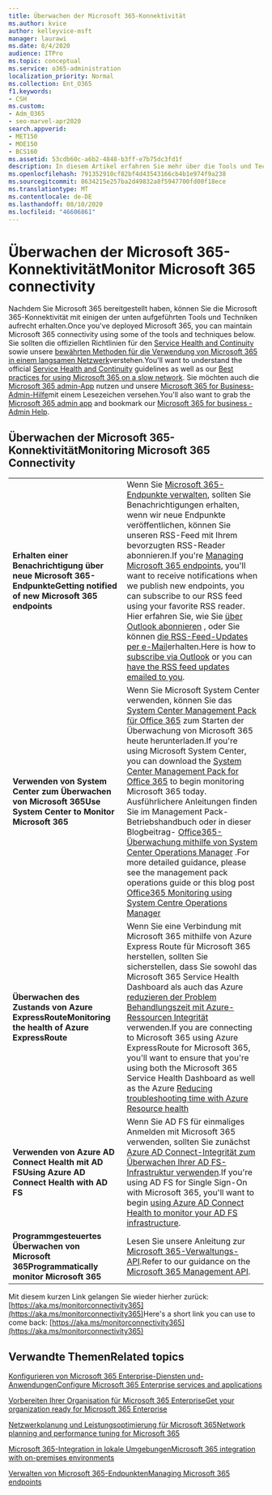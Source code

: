 ```yaml
---
title: Überwachen der Microsoft 365-Konnektivität
ms.author: kvice
author: kelleyvice-msft
manager: laurawi
ms.date: 8/4/2020
audience: ITPro
ms.topic: conceptual
ms.service: o365-administration
localization_priority: Normal
ms.collection: Ent_O365
f1.keywords:
- CSH
ms.custom:
- Adm_O365
- seo-marvel-apr2020
search.appverid:
- MET150
- MOE150
- BCS160
ms.assetid: 53cdb60c-a6b2-4848-b3ff-e7b75dc3fd1f
description: In diesem Artikel erfahren Sie mehr über die Tools und Techniken, mit denen Sie die Microsoft 365-Konnektivität überwachen und verwalten können.
ms.openlocfilehash: 791352910cf82bf4d43543166cb4b1e974f9a238
ms.sourcegitcommit: 8634215e257ba2d49832a8f5947700fd00f18ece
ms.translationtype: MT
ms.contentlocale: de-DE
ms.lasthandoff: 08/10/2020
ms.locfileid: "46606861"
---
```

# <a name="monitor-microsoft-365-connectivity"></a><span data-ttu-id="c24b1-103">Überwachen der Microsoft 365-Konnektivität</span><span class="sxs-lookup"><span data-stu-id="c24b1-103">Monitor Microsoft 365 connectivity</span></span>

<span data-ttu-id="c24b1-104">Nachdem Sie Microsoft 365 bereitgestellt haben, können Sie die Microsoft 365-Konnektivität mit einigen der unten aufgeführten Tools und Techniken aufrecht erhalten.</span><span class="sxs-lookup"><span data-stu-id="c24b1-104">Once you've deployed Microsoft 365, you can maintain Microsoft 365 connectivity using some of the tools and techniques below.</span></span> <span data-ttu-id="c24b1-105">Sie sollten die offiziellen Richtlinien für den [Service Health and Continuity](https://docs.microsoft.com/office365/servicedescriptions/office-365-platform-service-description/service-health-and-continuity) sowie unsere [bewährten Methoden für die Verwendung von Microsoft 365 in einem langsamen Netzwerk](https://support.office.com/article/fd16c8d2-4799-4c39-8fd7-045f06640166)verstehen.</span><span class="sxs-lookup"><span data-stu-id="c24b1-105">You'll want to understand the official [Service Health and Continuity](https://docs.microsoft.com/office365/servicedescriptions/office-365-platform-service-description/service-health-and-continuity) guidelines as well as our [Best practices for using Microsoft 365 on a slow network](https://support.office.com/article/fd16c8d2-4799-4c39-8fd7-045f06640166).</span></span> <span data-ttu-id="c24b1-106">Sie möchten auch die [Microsoft 365 admin-App](https://blogs.office.com/2015/03/13/administer-on-the-go-with-the-updated-office-365-admin-app/) nutzen und unsere [Microsoft 365 for Business-Admin-Hilfe](https://support.office.com/article/17d3ff3f-3601-466e-b5a1-482b31cfb791)mit einem Lesezeichen versehen.</span><span class="sxs-lookup"><span data-stu-id="c24b1-106">You'll also want to grab the [Microsoft 365 admin app](https://blogs.office.com/2015/03/13/administer-on-the-go-with-the-updated-office-365-admin-app/) and bookmark our [Microsoft 365 for business - Admin Help](https://support.office.com/article/17d3ff3f-3601-466e-b5a1-482b31cfb791).</span></span>
  
## <a name="monitoring-microsoft-365-connectivity"></a><span data-ttu-id="c24b1-107">Überwachen der Microsoft 365-Konnektivität</span><span class="sxs-lookup"><span data-stu-id="c24b1-107">Monitoring Microsoft 365 Connectivity</span></span>

|||
|:-----|:-----|
|<span data-ttu-id="c24b1-108">**Erhalten einer Benachrichtigung über neue Microsoft 365-Endpunkte**</span><span class="sxs-lookup"><span data-stu-id="c24b1-108">**Getting notified of new Microsoft 365 endpoints**</span></span> <br/> |<span data-ttu-id="c24b1-109">Wenn Sie [Microsoft 365-Endpunkte verwalten](https://support.office.com/article/99cab9d4-ef59-4207-9f2b-3728eb46bf9a), sollten Sie Benachrichtigungen erhalten, wenn wir neue Endpunkte veröffentlichen, können Sie unseren RSS-Feed mit Ihrem bevorzugten RSS-Reader abonnieren.</span><span class="sxs-lookup"><span data-stu-id="c24b1-109">If you're [Managing Microsoft 365 endpoints](https://support.office.com/article/99cab9d4-ef59-4207-9f2b-3728eb46bf9a), you'll want to receive notifications when we publish new endpoints, you can subscribe to our RSS feed using your favorite RSS reader.</span></span> <span data-ttu-id="c24b1-110">Hier erfahren Sie, wie Sie [über Outlook abonnieren](https://go.microsoft.com/fwlink/p/?LinkId=532416) , oder Sie können [die RSS-Feed-Updates per e-Mail](https://go.microsoft.com/fwlink/p/?LinkId=532417)erhalten.</span><span class="sxs-lookup"><span data-stu-id="c24b1-110">Here is how to [subscribe via Outlook](https://go.microsoft.com/fwlink/p/?LinkId=532416) or you can [have the RSS feed updates emailed to you](https://go.microsoft.com/fwlink/p/?LinkId=532417).</span></span>  <br/> |
|<span data-ttu-id="c24b1-111">**Verwenden von System Center zum Überwachen von Microsoft 365**</span><span class="sxs-lookup"><span data-stu-id="c24b1-111">**Use System Center to Monitor Microsoft 365**</span></span> <br/> |<span data-ttu-id="c24b1-112">Wenn Sie Microsoft System Center verwenden, können Sie das [System Center Management Pack für Office 365](https://www.microsoft.com/download/details.aspx?id=43708) zum Starten der Überwachung von Microsoft 365 heute herunterladen.</span><span class="sxs-lookup"><span data-stu-id="c24b1-112">If you're using Microsoft System Center, you can download the [System Center Management Pack for Office 365](https://www.microsoft.com/download/details.aspx?id=43708) to begin monitoring Microsoft 365 today.</span></span> <span data-ttu-id="c24b1-113">Ausführlichere Anleitungen finden Sie im Management Pack-Betriebshandbuch oder in dieser Blogbeitrag- [Office365-Überwachung mithilfe von System Center Operations Manager](https://blogs.msdn.com/b/mvpawardprogram/archive/2015/07/08/office365-monitoring-using-system-centre-operations-manager.aspx) .</span><span class="sxs-lookup"><span data-stu-id="c24b1-113">For more detailed guidance, please see the management pack operations guide or this blog post [Office365 Monitoring using System Centre Operations Manager](https://blogs.msdn.com/b/mvpawardprogram/archive/2015/07/08/office365-monitoring-using-system-centre-operations-manager.aspx)</span></span> <br/> |
|<span data-ttu-id="c24b1-114">**Überwachen des Zustands von Azure ExpressRoute**</span><span class="sxs-lookup"><span data-stu-id="c24b1-114">**Monitoring the health of Azure ExpressRoute**</span></span> <br/> |<span data-ttu-id="c24b1-115">Wenn Sie eine Verbindung mit Microsoft 365 mithilfe von Azure Express Route für Microsoft 365 herstellen, sollten Sie sicherstellen, dass Sie sowohl das Microsoft 365 Service Health Dashboard als auch das Azure [reduzieren der Problem Behandlungszeit mit Azure-Ressourcen Integrität](https://azure.microsoft.com/blog/reduce-troubleshooting-time-with-azure-resource-health/) verwenden.</span><span class="sxs-lookup"><span data-stu-id="c24b1-115">If you are connecting to Microsoft 365 using Azure ExpressRoute for Microsoft 365, you'll want to ensure that you're using both the Microsoft 365 Service Health Dashboard as well as the Azure [Reducing troubleshooting time with Azure Resource health](https://azure.microsoft.com/blog/reduce-troubleshooting-time-with-azure-resource-health/)</span></span> <br/> |
|<span data-ttu-id="c24b1-116">**Verwenden von Azure AD Connect Health mit AD FS**</span><span class="sxs-lookup"><span data-stu-id="c24b1-116">**Using Azure AD Connect Health with AD FS**</span></span> <br/> |<span data-ttu-id="c24b1-117">Wenn Sie AD FS für einmaliges Anmelden mit Microsoft 365 verwenden, sollten Sie zunächst [Azure AD Connect-Integrität zum Überwachen Ihrer AD FS-Infrastruktur verwenden](https://azure.microsoft.com/documentation/articles/active-directory-aadconnect-health-adfs/).</span><span class="sxs-lookup"><span data-stu-id="c24b1-117">If you're using AD FS for Single Sign-On with Microsoft 365, you'll want to begin [using Azure AD Connect Health to monitor your AD FS infrastructure](https://azure.microsoft.com/documentation/articles/active-directory-aadconnect-health-adfs/).</span></span>  <br/> |
|<span data-ttu-id="c24b1-118">**Programmgesteuertes Überwachen von Microsoft 365**</span><span class="sxs-lookup"><span data-stu-id="c24b1-118">**Programmatically monitor Microsoft 365**</span></span> <br/> |<span data-ttu-id="c24b1-119">Lesen Sie unsere Anleitung zur [Microsoft 365-Verwaltungs-API](https://docs.microsoft.com/office/office-365-management-api/office-365-management-apis-overview).</span><span class="sxs-lookup"><span data-stu-id="c24b1-119">Refer to our guidance on the [Microsoft 365 Management API](https://docs.microsoft.com/office/office-365-management-api/office-365-management-apis-overview).</span></span>  <br/> |

<span data-ttu-id="c24b1-120">Mit diesem kurzen Link gelangen Sie wieder hierher zurück: [https://aka.ms/monitorconnectivity365](https://aka.ms/monitorconnectivity365)</span><span class="sxs-lookup"><span data-stu-id="c24b1-120">Here's a short link you can use to come back: [https://aka.ms/monitorconnectivity365](https://aka.ms/monitorconnectivity365)</span></span>
  
## <a name="related-topics"></a><span data-ttu-id="c24b1-121">Verwandte Themen</span><span class="sxs-lookup"><span data-stu-id="c24b1-121">Related topics</span></span>

[<span data-ttu-id="c24b1-122">Konfigurieren von Microsoft 365 Enterprise-Diensten und-Anwendungen</span><span class="sxs-lookup"><span data-stu-id="c24b1-122">Configure Microsoft 365 Enterprise services and applications</span></span>](configure-services-and-applications.md)
  
[<span data-ttu-id="c24b1-123">Vorbereiten Ihrer Organisation für Microsoft 365 Enterprise</span><span class="sxs-lookup"><span data-stu-id="c24b1-123">Get your organization ready for Microsoft 365 Enterprise</span></span>](get-your-organization-ready-for-office-365.md)
  
[<span data-ttu-id="c24b1-124">Netzwerkplanung und Leistungsoptimierung für Microsoft 365</span><span class="sxs-lookup"><span data-stu-id="c24b1-124">Network planning and performance tuning for Microsoft 365</span></span>](network-planning-and-performance.md)
  
[<span data-ttu-id="c24b1-125">Microsoft 365-Integration in lokale Umgebungen</span><span class="sxs-lookup"><span data-stu-id="c24b1-125">Microsoft 365 integration with on-premises environments</span></span>](office-365-integration.md)
  
[<span data-ttu-id="c24b1-126">Verwalten von Microsoft 365-Endpunkten</span><span class="sxs-lookup"><span data-stu-id="c24b1-126">Managing Microsoft 365 endpoints</span></span>](managing-office-365-endpoints.md)
